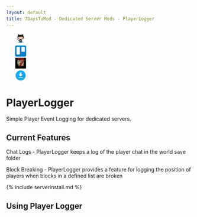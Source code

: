 ```yaml
---
layout: default
title: 7DaysToMod - Dedicated Server Mods - PlayerLogger
---
```

<ul style="list-style: none;">
	<li class="link-toolbar-right">
		<a href="https://github.com/7DaysToMod/playerlogger" class="social-icon" target="_blank" title="View on Github">
			<img src="/images/Octocat.png" height="30">
		</a>
	</li>
	<li class="link-toolbar-right">
		<a href="https://trello.com/b/n1PzHSWl/playerlogger" class="social-icon" target="_blank" title="TODO List on Trello">
			<img src="/images/trello.png" height="30">
		</a>
	</li>
	<li class="link-toolbar-right">
		<a href="http://7daystodie.com/forums/" class="social-icon" target="_blank" title="7DaysToDie.com Forum Post">
			<img src="/images/placeholder_small.png" height="30">
		</a>
	</li>
	<li class="link-toolbar-right">
		<a href="https://github.com/7DaysToMod/playerlogger/releases" class="social-icon" target="_blank" title="Downloads">
			<img src="/images/download.png" height="30">
		</a>
	</li>
</ul>

# PlayerLogger

Simple Player Event Logging for dedicated servers.

## Current Features

Chat Logs - PlayerLogger keeps a log of the player chat in the world save folder

Block Breaking - PlayerLogger provides a feature for logging the position of players when blocks in a defined list are broken

{% include serverinstall.md %}

## Using Player Logger

